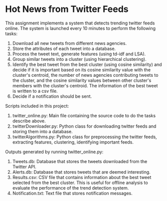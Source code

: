 # Hot News from Twitter Feeds

This assignment implements a system that detects trending twitter feeds online. The system is launched every 10 minutes to perform the following tasks:
1) Download all new tweets from different news agencies.
2) Store the attributes of each tweet into a database.
3) Process the tweet text, generate features (using td-idf and LSA).
4) Group similar tweets into a cluster (using hierarchical clustering).
5) Identify the best tweet from the best cluster (using cosine similarity) and decide if it is important based on its cosine similarity value with the cluster's centroid, the number of news agencies contributing tweets to the cluster, and the cosine similarity values between other cluster's members with the cluster's centroid. The information of the best tweet is written to a csv file.
6) Decide if a notification should be sent.

Scripts included in this project:
1) twitter_online.py: Main file containing the source code to do the tasks describe above.
2) twitterDownloader.py: Python class for downloading twitter feeds and storing them into a database.
3) twitterAlgorithms.py: Python class for preprocessing the twitter feeds, extracting features, clustering, identifying important feeds.

Outputs generated by running twitter_online.py:
1) Tweets.db: Database that stores the tweets downloaded from the Twitter API.
2) Alerts.db: Database that stores tweets that are deemed interesting.
3) Results.csv: CSV file that contains information about the best tweet selected from the best cluster. This is useful for offline analysis to evaluate the performance of the trend detection system.
4) Notification.txt: Text file that stores notification messages.
